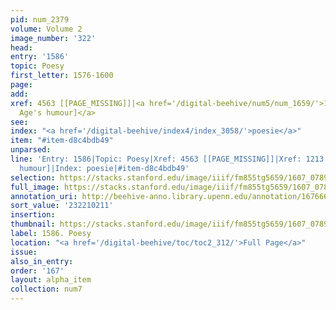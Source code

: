 ```yaml
---
pid: num_2379
volume: Volume 2
image_number: '322'
head:
entry: '1586'
topic: Poesy
first_letter: 1576-1600
page:
add:
xref: 4563 [[PAGE_MISSING]]|<a href='/digital-beehive/num5/num_1659/'>1213 [Every
  Age's humour]</a>
see:
index: "<a href='/digital-beehive/index4/index_3058/'>poesie</a>"
item: "#item-d8c4bdb49"
unparsed:
line: 'Entry: 1586|Topic: Poesy|Xref: 4563 [[PAGE_MISSING]]|Xref: 1213 [Every Age''s
  humour]|Index: poesie|#item-d8c4bdb49'
selection: https://stacks.stanford.edu/image/iiif/fm855tg5659/1607_0789/767,211,3103,842/full/0/default.jpg
full_image: https://stacks.stanford.edu/image/iiif/fm855tg5659/1607_0789/full/full/0/default.jpg
annotation_uri: http://beehive-anno.library.upenn.edu/annotation/1676668647806
sort_value: '232210211'
insertion:
thumbnail: https://stacks.stanford.edu/image/iiif/fm855tg5659/1607_0789/767,211,600,180/250,/0/default.jpg
label: 1586. Poesy
location: "<a href='/digital-beehive/toc/toc2_312/'>Full Page</a>"
issue:
also_in_entry:
order: '167'
layout: alpha_item
collection: num7
---
```

